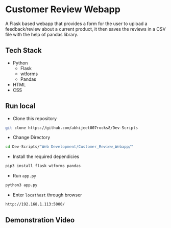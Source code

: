 # Customer Review Webapp

A Flask based webapp that provides a form for the user to upload a feedback/review about a current product, it then saves the reviews in a CSV file with the help of pandas library.

## Tech Stack

* Python
	* Flask
	* wtforms
	* Pandas
* HTML
* CSS

## Run local

* Clone this repository
```bash
git clone https://github.com/abhijeet007rocks8/Dev-Scripts
```

* Change Directory
```bash
cd Dev-Scripts/"Web Development/Customer_Review_Webapp/"
```

* Install the required dependicies
```bash
pip3 install flask wtforms pandas
```

* Run `app.py`
```bash
python3 app.py
```

* Enter `locathost` through browser
```bash
http://192.168.1.113:5000/
```

## Demonstration Video

